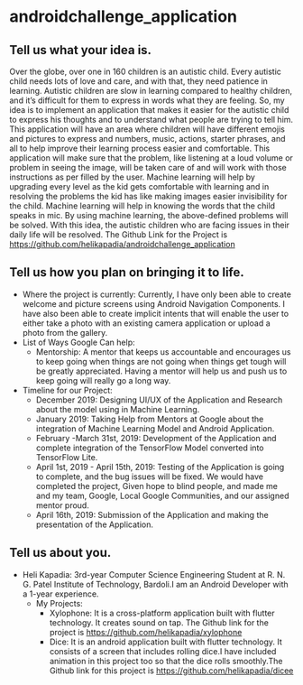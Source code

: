 # androidchallenge_application


## Tell us what your idea is. 
Over the globe, over one in 160 children is an autistic child. Every autistic child needs lots of love and care, and with that, they need patience in learning. Autistic children are slow in learning compared to healthy children, and it’s difficult for them to express in words what they are feeling. So, my idea is to implement an application that makes it easier for the autistic child to express his thoughts and to understand what people are trying to tell him. This application will have an area where children will have different emojis and pictures to express and numbers, music, actions, starter phrases, and all to help improve their learning process easier and comfortable. This application will make sure that the problem, like listening at a loud volume or problem in seeing the image, will be taken care of and will work with those instructions as per filled by the user. Machine learning will help by upgrading every level as the kid gets comfortable with learning and in resolving the problems the kid has like making images easier invisibility for the child. Machine learning will help in knowing the words that the child speaks in mic. By using machine learning, the above-defined problems will be solved. With this idea, the autistic children who are facing issues in their daily life will be resolved.
The Github Link for the Project is https://github.com/helikapadia/androidchallenge_application

## Tell us how you plan on bringing it to life. 

- Where the project is currently: Currently, I have only been able to create welcome and picture screens using Android Navigation Components. I have also been able to create implicit intents that will enable the user to either take a photo with an existing camera application or upload a photo from the gallery.
- List of Ways Google Can help: 
    - Mentorship: A mentor that keeps us accountable and encourages us to keep going when things are not going when things get tough will be greatly appreciated. Having a mentor will help us and push us to keep going will really go a long way.
- Timeline for our Project:
    - December 2019: Designing UI/UX of the Application and Research about the model using in Machine Learning.
    - January 2019: Taking Help from Mentors at Google about the integration of Machine Learning Model and Android Application.
    - February -March 31st, 2019: Development of the Application and complete integration of the TensorFlow Model converted into TensorFlow Lite.
    - April 1st, 2019 - April 15th, 2019: Testing of the Application is going to complete, and the bug issues will be fixed. We would have completed the project, Given hope to blind people, and made me and my team, Google, Local Google Communities, and our assigned mentor proud.
    - April 16th, 2019: Submission of the Application and making the presentation of the Application.

## Tell us about you. 
- Heli Kapadia:
3rd-year Computer Science Engineering Student at R. N. G. Patel Institute of Technology, Bardoli.I am an Android Developer with a 1-year experience.
  - My Projects:
      - Xylophone: It is a cross-platform application built with flutter technology. It creates sound on tap. The Github link for the project is https://github.com/helikapadia/xylophone
      - Dice: It is an android application built with flutter technology. It consists of a screen that includes rolling dice.I have included animation in this project too so that the dice rolls smoothly.The Github link for this project is https://github.com/helikapadia/dicee
